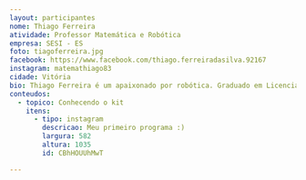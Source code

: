 ```yaml
---
layout: participantes
nome: Thiago Ferreira
atividade: Professor Matemática e Robótica
empresa: SESI - ES
foto: tiagoferreira.jpg
facebook: https://www.facebook.com/thiago.ferreiradasilva.92167
instagram: matemathiago83
cidade: Vitória
bio: Thiago Ferreira é um apaixonado por robótica. Graduado em Licenciatura Plena em Matemática pela UFES (Universidade Federal do Espírito Santo) e aluno do curso de mestrado profissional em educação matemática, trabalha com robótica educacional desde 2009. Acredita que as aulas de robótica podem despertar sim o gosto natural nas crianças pelas áreas de ciências e tecnologia, e também que o aprendizado vai muito além da robótica.
conteudos:
  - topico: Conhecendo o kit
    itens: 
      - tipo: instagram
        descricao: Meu primeiro programa :)
        largura: 582
        altura: 1035
        id: CBhHOUUhMwT

---
```

